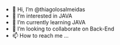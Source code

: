 - 👋 Hi, I’m @thiagolosalmeidas
- 👀 I’m interested in JAVA
- 🌱 I’m currently learning JAVA
- 💞️ I’m looking to collaborate on Back-End
- 📫 How to reach me ...

<!---
thiagolosalmeidas/thiagolosalmeidas is a ✨ special ✨ repository because its `README.md` (this file) appears on your GitHub profile.
You can click the Preview link to take a look at your changes.
--->
